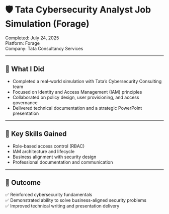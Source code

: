 # 🛡️ Tata Cybersecurity Analyst Job Simulation (Forage)

Completed: July 24, 2025  
Platform: Forage  
Company: Tata Consultancy Services  

---

## 💼 What I Did

- Completed a real-world simulation with Tata’s Cybersecurity Consulting team  
- Focused on Identity and Access Management (IAM) principles  
- Collaborated on policy design, user provisioning, and access governance  
- Delivered technical documentation and a strategic PowerPoint presentation  

---

## 🧠 Key Skills Gained

- Role-based access control (RBAC)  
- IAM architecture and lifecycle  
- Business alignment with security design  
- Professional documentation and communication  

---

## 📝 Outcome

✅ Reinforced cybersecurity fundamentals  
✅ Demonstrated ability to solve business-aligned security problems  
✅ Improved technical writing and presentation delivery
